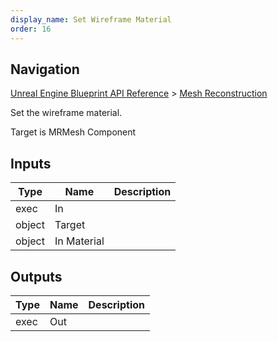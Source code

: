 ```yaml
---
display_name: Set Wireframe Material
order: 16
---
```

## Navigation

[Unreal Engine Blueprint API Reference](https://dev.epicgames.com/documentation/en-us/unreal-engine/BlueprintAPI) > [Mesh Reconstruction](https://dev.epicgames.com/documentation/en-us/unreal-engine/BlueprintAPI/MeshReconstruction)

Set the wireframe material.

Target is MRMesh Component

## Inputs

| Type | Name | Description |
| --- | --- | --- |
| exec | In |  |
| object | Target |  |
| object | In Material |  |

## Outputs

| Type | Name | Description |
| --- | --- | --- |
| exec | Out |  |
